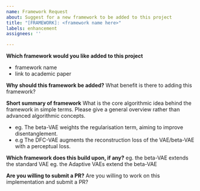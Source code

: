 ```yaml
---
name: Framework Request
about: Suggest for a new framework to be added to this project
title: "[FRAMEWORK]: <framework name here>"
labels: enhancement
assignees: ''

---
```


**Which framework would you like added to this project**
- framework name
- link to academic paper

**Why should this framework be added?**
What benefit is there to adding this framework?

**Short summary of framework**
What is the core algorithmic idea behind the framework in simple terms. Please give a general overview rather than advanced algorithmic concepts.
- eg. The beta-VAE weights the regularisation term, aiming to improve disentanglement.
- e.g The DFC-VAE augments the reconstruction loss of the VAE/beta-VAE with a perceptual loss.

**Which framework does this build upon, if any?**
eg. the beta-VAE extends the standard VAE
eg. the Adaptive VAEs extend the beta-VAE

**Are you willing to submit a PR?**
Are you willing to work on this implementation and submit a PR?
